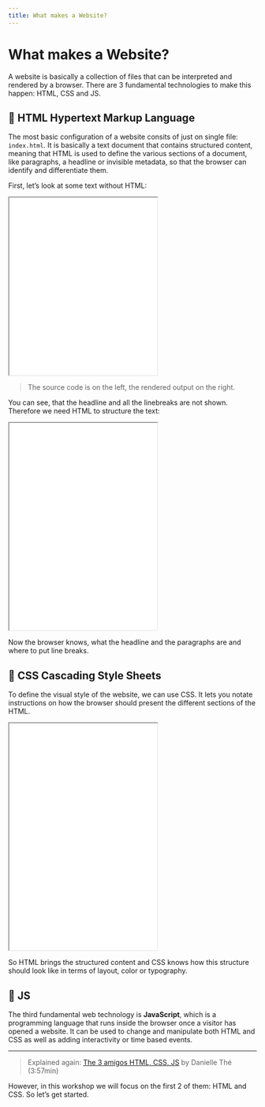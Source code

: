 ```yaml
---
title: What makes a Website?
---
```


# What makes a Website?

A website is basically a collection of files that can be interpreted and rendered by a browser. There are 3 fundamental technologies to make this happen: HTML, CSS and JS.

## 📑 HTML Hypertext Markup Language
The most basic configuration of a website consits of just on single file: `index.html`. It is basically a text document that contains structured content, meaning that HTML is used to define the various sections of a document, like paragraphs, a headline or invisible metadata, so that the browser can identify and differentiate them.

First, let’s look at some text without HTML:

<iframe height="360" src="/examples/er-ists-1/embed"></iframe>

> The source code is on the left, the rendered output on the right.

You can see, that the headline and all the linebreaks are not shown. Therefore we need HTML to structure the text:

<iframe height="420" src="/examples/er-ists-2/embed"></iframe>

Now the browser knows, what the headline and the paragraphs are and where to put line breaks.

## 🎨 CSS Cascading Style Sheets
To define the visual style of the website, we can use CSS. It lets you notate instructions on how the browser should present the different sections of the HTML.

<iframe height="460" src="/examples/er-ists-3/embed?html=false"></iframe>

So HTML brings the structured content and CSS knows how this structure should look like in terms of layout, color or typography.

## 💫 JS
The third fundamental web technology is **JavaScript**, which is a programming language that runs inside the browser once a visitor has opened a website. It can be used to change and manipulate both HTML and CSS as well as adding interactivity or time based events.

----

> Explained again: [The 3 amigos HTML, CSS, JS](https://www.youtube.com/watch?v=gT0Lh1eYk78) by Danielle Thé (3:57min)

However, in this workshop we will focus on the first 2 of them: HTML and CSS. So let’s get started.
